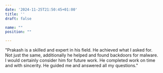```yaml
---
date: '2024-11-25T21:50:45+01:00'
title: ''
draft: false

name: ""
position: ""

---
```


"Prakash is a skilled and expert in his field. He achieved what I asked for. Not just the same, additionally he helped and found backdoors for malware. I would certainly consider him for future work. He completed work on time and with sincerity. He guided me and answered all my questions."